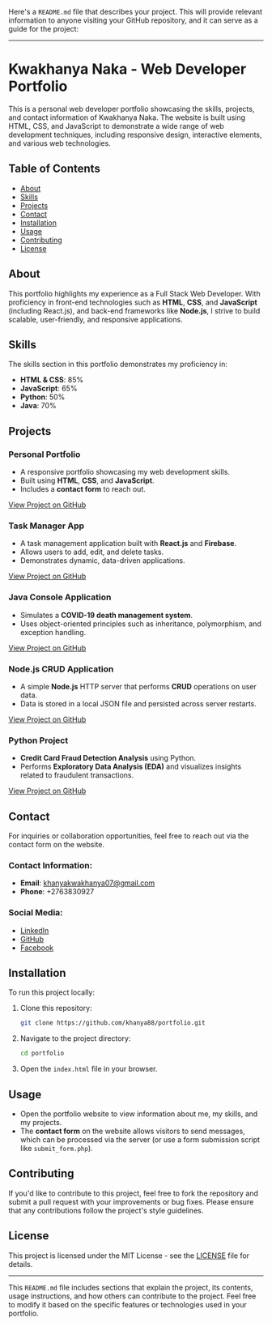 Here's a `README.md` file that describes your project. This will provide relevant information to anyone visiting your GitHub repository, and it can serve as a guide for the project:

---

# Kwakhanya Naka - Web Developer Portfolio

This is a personal web developer portfolio showcasing the skills, projects, and contact information of Kwakhanya Naka. The website is built using HTML, CSS, and JavaScript to demonstrate a wide range of web development techniques, including responsive design, interactive elements, and various web technologies.

## Table of Contents

- [About](#about)
- [Skills](#skills)
- [Projects](#projects)
- [Contact](#contact)
- [Installation](#installation)
- [Usage](#usage)
- [Contributing](#contributing)
- [License](#license)

## About

This portfolio highlights my experience as a Full Stack Web Developer. With proficiency in front-end technologies such as **HTML**, **CSS**, and **JavaScript** (including React.js), and back-end frameworks like **Node.js**, I strive to build scalable, user-friendly, and responsive applications.

## Skills

The skills section in this portfolio demonstrates my proficiency in:

- **HTML & CSS**: 85%
- **JavaScript**: 65%
- **Python**: 50%
- **Java**: 70%

## Projects

### Personal Portfolio
- A responsive portfolio showcasing my web development skills.
- Built using **HTML**, **CSS**, and **JavaScript**.
- Includes a **contact form** to reach out.

[View Project on GitHub](https://github.com/khanya88/portfolio)

### Task Manager App
- A task management application built with **React.js** and **Firebase**.
- Allows users to add, edit, and delete tasks.
- Demonstrates dynamic, data-driven applications.

[View Project on GitHub](https://github.com/Bradwill-Van-Niekerk/wild-and-rooted.git)

### Java Console Application
- Simulates a **COVID-19 death management system**.
- Uses object-oriented principles such as inheritance, polymorphism, and exception handling.

[View Project on GitHub](https://github.com/khanya88/Covid19DeathManagement.git)

### Node.js CRUD Application
- A simple **Node.js** HTTP server that performs **CRUD** operations on user data.
- Data is stored in a local JSON file and persisted across server restarts.

[View Project on GitHub](https://github.com/Lami47/StudySphereSPA.git)

### Python Project
- **Credit Card Fraud Detection Analysis** using Python.
- Performs **Exploratory Data Analysis (EDA)** and visualizes insights related to fraudulent transactions.

[View Project on GitHub](https://github.com/khanya88/JavaScript.git)

## Contact

For inquiries or collaboration opportunities, feel free to reach out via the contact form on the website.

### Contact Information:
- **Email**: [khanyakwakhanya07@gmail.com](mailto:khanyakwakhanya07@gmail.com)
- **Phone**: +2763830927

### Social Media:
- [LinkedIn](https://linkedin.com/in/kwakhanya-naka-97343b24b)
- [GitHub](https://github.com/khanya88)
- [Facebook](https://facebook.com/Kwakhanya-Mafaku-Naka)

## Installation

To run this project locally:

1. Clone this repository:

   ```bash
   git clone https://github.com/khanya88/portfolio.git
   ```

2. Navigate to the project directory:

   ```bash
   cd portfolio
   ```

3. Open the `index.html` file in your browser.

## Usage

- Open the portfolio website to view information about me, my skills, and my projects.
- The **contact form** on the website allows visitors to send messages, which can be processed via the server (or use a form submission script like `submit_form.php`).

## Contributing

If you'd like to contribute to this project, feel free to fork the repository and submit a pull request with your improvements or bug fixes. Please ensure that any contributions follow the project's style guidelines.

## License

This project is licensed under the MIT License - see the [LICENSE](LICENSE) file for details.

---

This `README.md` file includes sections that explain the project, its contents, usage instructions, and how others can contribute to the project. Feel free to modify it based on the specific features or technologies used in your portfolio.
